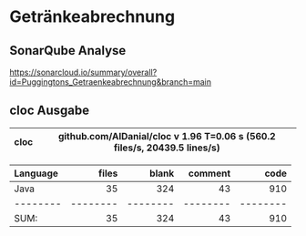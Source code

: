 # Getränkeabrechnung

## SonarQube Analyse
https://sonarcloud.io/summary/overall?id=Puggingtons_Getraenkeabrechnung&branch=main

## cloc Ausgabe

<!-- CLOC-REPORT-START -->
cloc|github.com/AlDanial/cloc v 1.96  T=0.06 s (560.2 files/s, 20439.5 lines/s)
--- | ---

Language|files|blank|comment|code
:-------|-------:|-------:|-------:|-------:
Java|35|324|43|910
--------|--------|--------|--------|--------
SUM:|35|324|43|910
<!-- CLOC-REPORT-END -->
